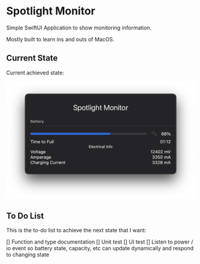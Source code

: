 # Spotlight Monitor

Simple SwiftUI Application to show monitoring information.

Mostly built to learn ins and outs of MacOS.

## Current State

Current achieved state:

![First state](Documentation/Images/state-0.png)

## To Do List

This is the to-do list to achieve the next state that I want:

[] Function and type documentation
[] Unit test
[] UI test
[] Listen to power / io event so battery state, capacity, etc can update dynamically and respond to changing state